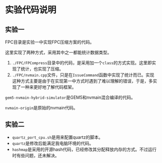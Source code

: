 # 实验代码说明

## 实验一

FPC目录是实验一中实现FPC压缩方案的代码。

这里实现了两种方式，采用其中之一都能统计数据类型。

1. `./FPC/FPCompress`目录中的代码，是采用加一个`class`的方式实现。这里即实现了统计，也实现了压缩。
2. `./FPC/nvmain.cpp`文件，只是在`IssueCommand`函数中实现了统计而已。实现这种方式主要是由于在实现第一中方式时遇到了难以理解的错误，于是，多实现了一种来更好地了解代码框架。

`gem5-nvmain-hybrid-simulator`是GEM5和nvmain混合编译的代码。

`nvmain-origin`是原始的nvmain代码。

## 实验二

- `quartz_port_cpu.sh`是用来配置quartz的脚本。
- `quartz`是修改后能满足我电脑环境的代码。
- `hashmap`是采用的开源hash代码，已经修改其分配释放内存的方式。不过运行时有些问题，还未解决。
